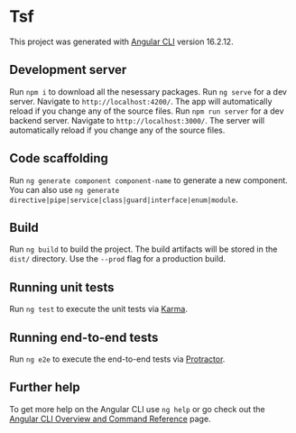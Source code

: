 # Tsf

This project was generated with [Angular CLI](https://github.com/angular/angular-cli) version 16.2.12.

## Development server

Run `npm i` to download all the nesessary packages.
Run `ng serve` for a dev server. Navigate to `http://localhost:4200/`. The app will automatically reload if you change any of the source files.
Run `npm run server` for a dev backend server. Navigate to `http://localhost:3000/`. The server will automatically reload if you change any of the source files.

## Code scaffolding

Run `ng generate component component-name` to generate a new component. You can also use `ng generate directive|pipe|service|class|guard|interface|enum|module`.

## Build

Run `ng build` to build the project. The build artifacts will be stored in the `dist/` directory. Use the `--prod` flag for a production build.

## Running unit tests

Run `ng test` to execute the unit tests via [Karma](https://karma-runner.github.io).

## Running end-to-end tests

Run `ng e2e` to execute the end-to-end tests via [Protractor](http://www.protractortest.org/).

## Further help

To get more help on the Angular CLI use `ng help` or go check out the [Angular CLI Overview and Command Reference](https://angular.io/cli) page.
